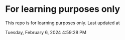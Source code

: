 # For learning purposes only
This repo is for learning purposes only.
Last updated at

Tuesday, February 6, 2024 4:59:28 PM

